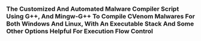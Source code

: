 <h3>The Customized And Automated Malware Compiler Script Using G++, And Mingw-G++ To Compile CVenom Malwares For Both Windows And Linux, With An Executable Stack And Some Other Options Helpful For Execution Flow Control</h3>
